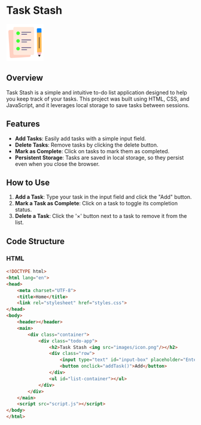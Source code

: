 # Task Stash

![Task Stash](images/icon.png)

## Overview
Task Stash is a simple and intuitive to-do list application designed to help you keep track of your tasks. This project was built using HTML, CSS, and JavaScript, and it leverages local storage to save tasks between sessions.

## Features
- **Add Tasks**: Easily add tasks with a simple input field.
- **Delete Tasks**: Remove tasks by clicking the delete button.
- **Mark as Complete**: Click on tasks to mark them as completed.
- **Persistent Storage**: Tasks are saved in local storage, so they persist even when you close the browser.


## How to Use

1. **Add a Task**: Type your task in the input field and click the "Add" button.
2. **Mark a Task as Complete**: Click on a task to toggle its completion status.
3. **Delete a Task**: Click the '×' button next to a task to remove it from the list.

## Code Structure

### HTML
```html
<!DOCTYPE html>
<html lang="en">
<head>
    <meta charset="UTF-8">
    <title>Home</title>
    <link rel="stylesheet" href="styles.css">
</head>
<body>
    <header></header>
    <main>
        <div class="container">
            <div class="todo-app">
                <h2>Task Stash <img src="images/icon.png"/></h2>
                <div class="row">
                    <input type="text" id="input-box" placeholder="Enter a task">
                    <button onclick="addTask()">Add</button>
                </div>
                <ul id="list-container"></ul>
            </div>
        </div>
    </main>
    <script src="script.js"></script>
</body>
</html>
